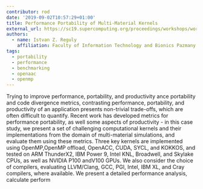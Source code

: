 ```yaml
---
contributor: rod
date: '2019-09-02T10:57:29+01:00'
title: Performance Portability of Multi-Material Kernels
external_url: https://sc19.supercomputing.org/proceedings/workshops/workshop_files/ws_p3hpc106s2-file1.pdf
authors:
  - name: Istvan Z. Reguly
    affiliation: Faculty of Information Technology and Bionics Pazmany Peter Catholic University
tags:
  - portability
  - performance
  - benchmarking
  - openaac
  - openmp
---
```


Trying to improve performance, portability, and productivity ance portability and code divergence metrics, contrasting
performance, portability, and productivity of an application presents non-trivial trade-offs, which are often difficult
to quantify. Recent work has developed metrics for performance portability, as well some aspects of productivity - in
this case study, we present a set of challenging computational kernels and their implementations from the domain of
multi-material simulations, and evaluate them using these metrics. Three key kernels are implemented using OpenMP,OpenMP
offload, OpenACC, CUDA, SYCL, and KOKKOS, and tested on ARM ThunderX2, IBM Power 9, Intel KNL, Broadwell, and Skylake
CPUs, as well as NVIDIA P100 andV100 GPUs. We also consider the choice of compilers, evaluating LLVM/Clang, GCC, PGI,
Intel, IBM XL, and Cray compilers, where available. We present a detailed performance analysis, calculate perform
